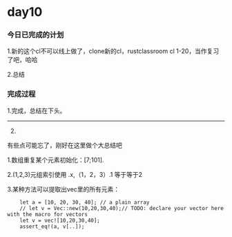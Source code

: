 # day10

### 今日已完成的计划

1.新的这个cl不可以线上做了，clone新的cl，rustclassroom cl 1-20，当作复习了吧，哈哈

2.总结

### 完成过程

1.完成，总结在下头。

---

2.

有些点可能忘了，刚好在这里做个大总结吧

1.数组重复某个元素初始化：[7;101].

2.(1,2,3)元组索引使用 .x,（1，2，3）.1  等于等于2

3.某种方法可以提取出vec里的所有元素：

```
    let a = [10, 20, 30, 40]; // a plain array
    // let v = Vec::new(10,20,30,40);// TODO: declare your vector here with the macro for vectors
    let v = vec![10,20,30,40];
    assert_eq!(a, v[..]);
```

